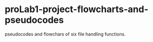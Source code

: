 # proLab1-project-flowcharts-and-pseudocodes
pseudocodes and flowchars of six file handling functions.  

